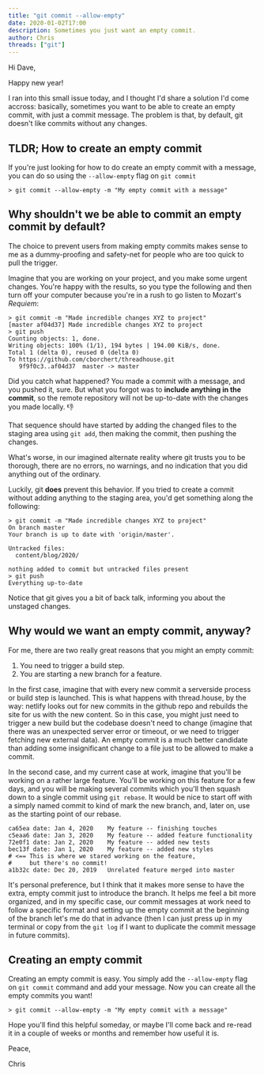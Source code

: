 ```yaml
---
title: "git commit --allow-empty"
date: 2020-01-02T17:00
description: Sometimes you just want an empty commit.
author: Chris
threads: ["git"]
---
```


Hi Dave,

Happy new year!

I ran into this small issue today, and I thought I'd share a solution I'd come accross: basically, sometimes you want to be able to create an empty commit, with just a commit message. The problem is that, by default, git doesn't like commits without any changes.

## TLDR; How to create an empty commit

If you're just looking for how to do create an empty commit with a message, you can do so using the `--allow-empty` flag on `git commit`

```shell
> git commit --allow-empty -m "My empty commit with a message"
```

## Why shouldn't we be able to commit an empty commit by default?

The choice to prevent users from making empty commits makes sense to me as a dummy-proofing and safety-net for people who are too quick to pull the trigger.

Imagine that you are working on your project, and you make some urgent changes. You're happy with the results, so you type the following and then turn off your computer because you're in a rush to go listen to Mozart's _Requiem_:

```shell
> git commit -m "Made incredible changes XYZ to project"
[master af04d37] Made incredible changes XYZ to project
> git push
Counting objects: 1, done.
Writing objects: 100% (1/1), 194 bytes | 194.00 KiB/s, done.
Total 1 (delta 0), reused 0 (delta 0)
To https://github.com/cborchert/threadhouse.git
   9f9f0c3..af04d37  master -> master
```

Did you catch what happened? You made a commit with a message, and you pushed it, sure. But what you forgot was to **include anything in the commit**, so the remote repository will not be up-to-date with the changes you made locally. 👎

That sequence should have started by adding the changed files to the staging area using `git add`, then making the commit, then pushing the changes.

What's worse, in our imagined alternate reality where git trusts you to be thorough, there are no errors, no warnings, and no indication that you did anything out of the ordinary.

Luckily, git **does** prevent this behavior. If you tried to create a commit without adding anything to the staging area, you'd get something along the following:

```shell
> git commit -m "Made incredible changes XYZ to project"
On branch master
Your branch is up to date with 'origin/master'.

Untracked files:
  content/blog/2020/

nothing added to commit but untracked files present
> git push
Everything up-to-date
```

Notice that git gives you a bit of back talk, informing you about the unstaged changes.

## Why would we want an empty commit, anyway?

For me, there are two really great reasons that you might an empty commit:

1. You need to trigger a build step.
1. You are starting a new branch for a feature.

In the first case, imagine that with every new commit a serverside process or build step is launched. This is what happens with thread.house, by the way: netlify looks out for new commits in the github repo and rebuilds the site for us with the new content. So in this case, you might just need to trigger a new build but the codebase doesn't need to change (imagine that there was an unexpected server error or timeout, or we need to trigger fetching new external data). An empty commit is a much better candidate than adding some insignificant change to a file just to be allowed to make a commit.

In the second case, and my current case at work, imagine that you'll be working on a rather large feature. You'll be working on this feature for a few days, and you will be making several commits which you'll then squash down to a single commit using `git rebase`. It would be nice to start off with a simply named commit to kind of mark the new branch, and, later on, use as the starting point of our rebase.

```shell
ca65ea date: Jan 4, 2020    My feature -- finishing touches
c5eaa6 date: Jan 3, 2020    My feature -- added feature functionality
72e0f1 date: Jan 2, 2020    My feature -- added new tests
bec13f date: Jan 1, 2020    My feature -- added new styles
# <== This is where we stared working on the feature,
#     but there's no commit!
a1b32c date: Dec 20, 2019   Unrelated feature merged into master
```

It's personal preference, but I think that it makes more sense to have the extra, empty commit just to introduce the branch. It helps me feel a bit more organized, and in my specific case, our commit messages at work need to follow a specific format and setting up the empty commit at the beginning of the branch let's me do that in advance (then I can just press up in my terminal or copy from the `git log` if I want to duplicate the commit message in future commits).

## Creating an empty commit

Creating an empty commit is easy. You simply add the `--allow-empty` flag on `git commit` command and add your message. Now you can create all the empty commits you want!

```shell
> git commit --allow-empty -m "My empty commit with a message"
```

Hope you'll find this helpful someday, or maybe I'll come back and re-read it in a couple of weeks or months and remember how useful it is.

Peace,

Chris
